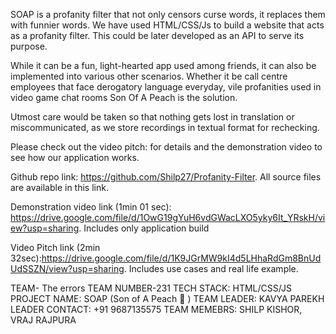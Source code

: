 SOAP is a profanity filter that not only censors curse words, it replaces them with funnier words. We have used HTML/CSS/Js to build a website that acts as a profanity filter. This could be later developed as an API to serve its purpose. 

While it can be a fun, light-hearted app used among friends, it can also be implemented into various other scenarios. Whether it be call centre employees that face derogatory language everyday, vile profanities used in video game chat rooms Son Of A Peach is the solution.

Utmost care would be taken so that nothing gets lost in translation or miscommunicated, as we store recordings in textual format for rechecking.

Please check out the video pitch: for details and the demonstration video to see how our application works. 

Github repo link: https://github.com/Shilp27/Profanity-Filter. All source files are available in this link.

Demonstration video link (1min 01 sec): https://drive.google.com/file/d/1OwG19gYuH6vdGWacLXO5yky6It_YRskH/view?usp=sharing. Includes only application build

Video Pitch link (2min 32sec):https://drive.google.com/file/d/1K9JGrMW9kI4d5LHhaRdGm8BnUdUdSSZN/view?usp=sharing.  Includes use cases and real life example.

TEAM- The errors
TEAM NUMBER-231
TECH STACK: HTML/CSS/JS
PROJECT NAME: SOAP (Son of A Peach 🍑 )
TEAM LEADER: KAVYA PAREKH
LEADER CONTACT: +91 9687135575
TEAM MEMEBRS:  SHILP KISHOR, VRAJ RAJPURA
